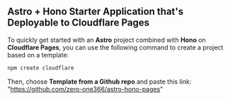 ## Astro + Hono Starter Application that's Deployable to Cloudflare Pages

To quickly get started with an **Astro** project combined with **Hono** on **Cloudflare Pages**, you can use the following command to create a project based on a template:

```bash
npm create cloudflare
```

Then, choose **Template from a Github repo** and paste this link:
"https://github.com/zero-one366/astro-hono-pages"
